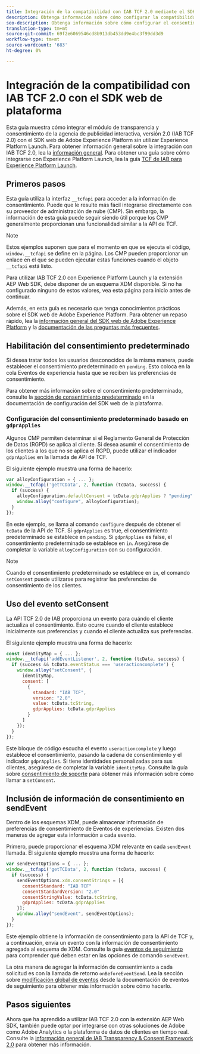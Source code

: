 ```yaml
---
title: Integración de la compatibilidad con IAB TCF 2.0 mediante el SDK web de Adobe Experience Platform
description: Obtenga información sobre cómo configurar la compatibilidad con IAB TCF 2.0 para su sitio web sin usar Adobe Experience Platform Launch.
seo-description: Obtenga información sobre cómo configurar el consentimiento TCF 2.0 de IAB con el SDK web de Adobe Experience Platform
translation-type: tm+mt
source-git-commit: 69f2e6069546cd8b913db453dd9e4bc3f99dd3d9
workflow-type: tm+mt
source-wordcount: '683'
ht-degree: 0%

---
```



# Integración de la compatibilidad con IAB TCF 2.0 con el SDK web de plataforma

Esta guía muestra cómo integrar el módulo de transparencia y consentimiento de la agencia de publicidad interactiva, versión 2.0 (IAB TCF 2.0) con el SDK web de Adobe Experience Platform sin utilizar Experience Platform Launch. Para obtener información general sobre la integración con IAB TCF 2.0, lea la [información general](./overview.md). Para obtener una guía sobre cómo integrarse con Experience Platform Launch, lea la guía [TCF de IAB para Experience Platform Launch](./with-launch.md).

## Primeros pasos

Esta guía utiliza la interfaz `__tcfapi` para acceder a la información de consentimiento. Puede que le resulte más fácil integrarse directamente con su proveedor de administración de nube (CMP). Sin embargo, la información de esta guía puede seguir siendo útil porque los CMP generalmente proporcionan una funcionalidad similar a la API de TCF.

>[!NOTE]
>
>Estos ejemplos suponen que para el momento en que se ejecuta el código, `window.__tcfapi` se define en la página. Los CMP pueden proporcionar un enlace en el que se pueden ejecutar estas funciones cuando el objeto `__tcfapi` está listo.

Para utilizar IAB TCF 2.0 con Experience Platform Launch y la extensión AEP Web SDK, debe disponer de un esquema XDM disponible. Si no ha configurado ninguno de estos valores, vea esta página para inicio antes de continuar.

Además, en esta guía es necesario que tenga conocimientos prácticos sobre el SDK web de Adobe Experience Platform. Para obtener un repaso rápido, lea la [información general del SDK web de Adobe Experience Platform](../../home.md) y la [documentación de las preguntas más frecuentes](../../web-sdk-faq.md).

## Habilitación del consentimiento predeterminado

Si desea tratar todos los usuarios desconocidos de la misma manera, puede establecer el consentimiento predeterminado en `pending`. Esto coloca en la cola Eventos de experiencia hasta que se reciben las preferencias de consentimiento.

Para obtener más información sobre el consentimiento predeterminado, consulte la [sección de consentimiento predeterminado](../../fundamentals/configuring-the-sdk.md#default-consent) en la documentación de configuración del SDK web de la plataforma.

### Configuración del consentimiento predeterminado basado en `gdprApplies`

Algunos CMP permiten determinar si el Reglamento General de Protección de Datos (RGPD) se aplica al cliente. Si desea asumir el consentimiento de los clientes a los que no se aplica el RGPD, puede utilizar el indicador `gdprApplies` en la llamada de API de TCF.

El siguiente ejemplo muestra una forma de hacerlo:

```javascript
var alloyConfiguration = { ... };
window.__tcfapi('getTCData', 2, function (tcData, success) {
  if (success) {
    alloyConfiguration.defaultConsent = tcData.gdprApplies ? "pending" : "in";
    window.alloy("configure", alloyConfiguration);
  }
});
```

En este ejemplo, se llama al comando `configure` después de obtener el `tcData` de la API de TCF. Si `gdprApplies` es true, el consentimiento predeterminado se establece en `pending`. Si `gdprApplies` es false, el consentimiento predeterminado se establece en `in`. Asegúrese de completar la variable `alloyConfiguration` con su configuración.

>[!NOTE]
>
>Cuando el consentimiento predeterminado se establece en `in`, el comando `setConsent` puede utilizarse para registrar las preferencias de consentimiento de los clientes.

## Uso del evento setConsent

La API TCF 2.0 de IAB proporciona un evento para cuándo el cliente actualiza el consentimiento. Esto ocurre cuando el cliente establece inicialmente sus preferencias y cuando el cliente actualiza sus preferencias.

El siguiente ejemplo muestra una forma de hacerlo:

```javascript
const identityMap = { ... };
window.__tcfapi('addEventListener', 2, function (tcData, success) {
  if (success && tcData.eventStatus === 'useractioncomplete') {
    window.alloy("setConsent", {
      identityMap,
      consent: [
        {
          standard: "IAB TCF",
          version: "2.0",
          value: tcData.tcString,
          gdprApplies: tcData.gdprApplies
        }
      ]
    });
  }
});
```

Este bloque de código escucha el evento `useractioncomplete` y luego establece el consentimiento, pasando la cadena de consentimiento y el indicador `gdprApplies`. Si tiene identidades personalizadas para sus clientes, asegúrese de completar la variable `identityMap`. Consulte la guía sobre [consentimiento de soporte](../../consent/supporting-consent.md) para obtener más información sobre cómo llamar a `setConsent`.

## Inclusión de información de consentimiento en sendEvent

Dentro de los esquemas XDM, puede almacenar información de preferencias de consentimiento de Eventos de experiencias. Existen dos maneras de agregar esta información a cada evento.

Primero, puede proporcionar el esquema XDM relevante en cada `sendEvent` llamada. El siguiente ejemplo muestra una forma de hacerlo:

```javascript
var sendEventOptions = { ... };
window.__tcfapi('getTCData', 2, function (tcData, success) {
  if (success) {
    sendEventOptions.xdm.consentStrings = [{
      consentStandard: "IAB TCF"
      consentStandardVersion: "2.0"
      consentStringValue: tcData.tcString,
      gdprApplies: tcData.gdprApplies
    }];
    window.alloy("sendEvent", sendEventOptions);
  }
});
```

Este ejemplo obtiene la información de consentimiento para la API de TCF y, a continuación, envía un evento con la información de consentimiento agregada al esquema de XDM. Consulte la guía [eventos de seguimiento](../../fundamentals/tracking-events.md) para comprender qué deben estar en las opciones de comando `sendEvent`.

La otra manera de agregar la información de consentimiento a cada solicitud es con la llamada de retorno `onBeforeEventSend`. Lea la sección sobre [modificación global de eventos](../../fundamentals/tracking-events.md#modifying-events-globally) desde la documentación de eventos de seguimiento para obtener más información sobre cómo hacerlo.

## Pasos siguientes

Ahora que ha aprendido a utilizar IAB TCF 2.0 con la extensión AEP Web SDK, también puede optar por integrarse con otras soluciones de Adobe como Adobe Analytics o la plataforma de datos de clientes en tiempo real. Consulte la [información general de IAB Transparency &amp; Consent Framework 2.0](./overview.md) para obtener más información.
